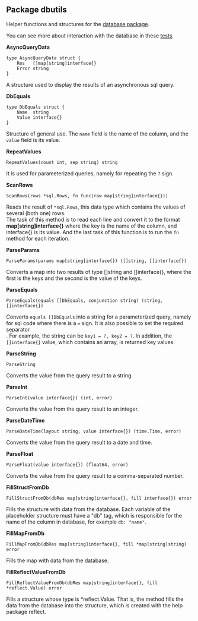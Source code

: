 ## Package dbutils
Helper functions and structures for the [database package](https://github.com/uwine4850/foozy/blob/master/docs/en/database/database.md).

You can see more about interaction with the database in these [tests](https://github.com/uwine4850/foozy/tree/master/tests/dbtest).

__AsyncQueryData__
```
type AsyncQueryData struct {
    Res   []map[string]interface{}
    Error string
}
```
A structure used to display the results of an asynchronous sql query.

__DbEquals__
```
type DbEquals struct {
    Name  string
    Value interface{}
}
```
Structure of general use. The ``name`` field is the name of the column, and the ``value`` field is its value.

__RepeatValues__
```
RepeatValues(count int, sep string) string
```
It is used for parameterized queries, namely for repeating the ``?`` sign.

__ScanRows__
```
ScanRows(rows *sql.Rows, fn func(row map[string]interface{}))
```
Reads the result of ``*sql.Rows``, this data type which contains the values ​​of several (both one) rows.<br>
The task of this method is to read each line and convert it to the format __map[string]interface{}__ where the key is the name of the column, 
and interface{} is its value. And the last task of this function is to run the ``fn`` method for each iteration.

__ParseParams__
```
ParseParams(params map[string]interface{}) ([]string, []interface{})
```
Converts a map into two results of type []string and []interface{}, where the first is the keys and the second is the value of the keys.

__ParseEquals__
```
ParseEquals(equals []DbEquals, conjunction string) (string, []interface{})
```
Converts ``equals []DbEquals`` into a string for a parameterized query, namely for sql code where there is a ``=`` sign.
It is also possible to set the required separator<br>.
For example, the string can be ``key1 = ?, key2 = ?``. In addition, the ``[]interface{}`` value, which contains an array, is returned 
key values.

__ParseString__
```
ParseString
```
Converts the value from the query result to a string.

__ParseInt__
```
ParseInt(value interface{}) (int, error)
```
Converts the value from the query result to an integer.

__ParseDateTime__
```
ParseDateTime(layout string, value interface{}) (time.Time, error)
```
Converts the value from the query result to a date and time.

__ParseFloat__
```
ParseFloat(value interface{}) (float64, error)
```
Converts the value from the query result to a comma-separated number.

__FillStructFromDb__
```
FillStructFromDb(dbRes map[string]interface{}, fill interface{}) error
```
Fills the structure with data from the database.
Each variable of the placeholder structure must have a "db" tag, which is responsible for the name of the column in
database, for example `db: "name"`.

__FillMapFromDb__
```
FillMapFromDb(dbRes map[string]interface{}, fill *map[string]string) error
```
Fills the map with data from the database.

__FillReflectValueFromDb__
```
FillReflectValueFromDb(dbRes map[string]interface{}, fill *reflect.Value) error
```
Fills a structure whose type is *reflect.Value. That is, the method fills the data from the database into the structure, which is created with the help package reflect.